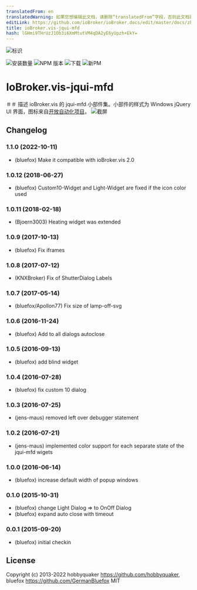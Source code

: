```yaml
---
translatedFrom: en
translatedWarning: 如果您想编辑此文档，请删除“translatedFrom”字段，否则此文档将再次自动翻译
editLink: https://github.com/ioBroker/ioBroker.docs/edit/master/docs/zh-cn/adapterref/iobroker.vis-jqui-mfd/README.md
title: ioBroker.vis-jqui-mfd
hash: lGHmi9THrUzJ1Ob3i6XmMtutVM4qDA2yE6yUpzh+EkY=
---
```

![标识](../../../en/adapterref/iobroker.vis-jqui-mfd/admin/jqui-mfd.png)

![安装数量](http://iobroker.live/badges/vis-jqui-mfd-stable.svg)
![NPM 版本](http://img.shields.io/npm/v/iobroker.vis-jqui-mfd.svg)
![下载](https://img.shields.io/npm/dm/iobroker.vis-jqui-mfd.svg)
![新PM](https://nodei.co/npm/iobroker.vis-jqui-mfd.png?downloads=true)

# IoBroker.vis-jqui-mfd
＃＃ 描述
ioBroker.vis 的 jqui-mfd 小部件集。小部件的样式为 Windows jQuery UI 界面，图标来自[开放自动化项目](https://github.com/OpenAutomationProject/knx-uf-iconset)。
![截屏](../../../en/adapterref/iobroker.vis-jqui-mfd/img/Demo2.png)

<!-- 下一个版本的占位符（在行首）：

### **正在进行中** -->

## Changelog
### 1.1.0 (2022-10-11)
* (bluefox) Make it compatible with ioBroker.vis 2.0

### 1.0.12 (2018-06-27)
* (bluefox) Custom10-Widget and Light-Widget are fixed if the icon color used

### 1.0.11 (2018-02-18)
* (Bjoern3003) Heating widget was extended

### 1.0.9 (2017-10-13)
* (bluefox) Fix iframes

### 1.0.8 (2017-07-12)
* (KNXBroker) Fix of ShutterDialog Labels

### 1.0.7 (2017-05-14)
* (bluefox/Apollon77) Fix size of lamp-off-svg

### 1.0.6 (2016-11-24)
* (bluefox) Add to all dialogs autoclose

### 1.0.5 (2016-09-13)
* (bluefox) add blind widget

### 1.0.4 (2016-07-28)
* (bluefox) fix custom 10 dialog

### 1.0.3 (2016-07-25)
* (jens-maus) removed left over debugger statement

### 1.0.2 (2016-07-21)
* (jens-maus) implemented color support for each separate state of the jqui-mfd wigets

### 1.0.0 (2016-06-14)
* (bluefox) increase default width of popup windows

### 0.1.0 (2015-10-31)
* (bluefox) change Light Dialog => to OnOff Dialog
* (bluefox) expand auto close with timeout

### 0.0.1 (2015-09-20)
* (bluefox) initial checkin

## License
 Copyright (c) 2013-2022 hobbyquaker https://github.com/hobbyquaker, bluefox https://github.com/GermanBluefox
 MIT